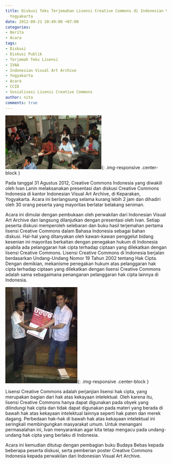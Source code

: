 ```yaml
---
title: Diskusi Teks Terjemahan Lisensi Creative Commons di Indonesian Visual Art Archive,
  Yogyakarta
date: 2012-09-21 20:49:00 +07:00
categories:
- Berita
- Acara
tags:
- Diskusi
- Diskusi Publik
- Terjemah Teks Lisensi
- IVAA
- Indonesian Visual Art Archive
- Yogyakarta
- Acara
- CCID
- Sosialisasi Lisensi Creative Commons
author: nita
comments: true
---
```


![Foto-IVAA-01-300x168.jpg](/uploads/Foto-IVAA-01-300x168.jpg){: .img-responsive .center-block }

Pada tanggal 31 Agustus 2012, Creative Commons Indonesia yang diwakili oleh Ivan Lanin melaksanakan presentasi dan diskusi Creative Commons Indonesia di kantor Indonesian Visual Art Archive, di Keparakan, Yogyakarta. Acara ini berlangsung selama kurang lebih 2 jam dan dihadiri oleh 30 orang peserta yang mayoritas berlatar belakang seniman.

Acara ini dimulai dengan pembukaan oleh perwakilan dari Indonesian Visual Art Archive dan langsung dilanjutkan dengan presentasi oleh Ivan. Setiap peserta diskusi memperoleh selebaran dan buku hasil terjemahan pertama lisensi Creative Commons dalam Bahasa Indonesia sebagai bahan diskusi. Hal-hal yang ditanyakan oleh kawan-kawan penggelut bidang kesenian ini mayoritas berkaitan dengan penegakan hukum di Indonesia apabila ada pelanggaran hak cipta terhadap ciptaan yang dilekatkan dengan lisensi Creative Commons. Lisensi Creative Commons di Indonesia berjalan berdasarkan Undang-Undang Nomor 19 Tahun 2002 tentang Hak Cipta. Dengan demikian, mekanisme penegakan hukum atas pelanggaran hak cipta terhadap ciptaan yang dilekatkan dengan lisensi Creative Commons adalah sama sebagaimana penanganan pelanggaran hak cipta lainnya di Indonesia.

![Agustus-31-2012-Presentasi-Indonesian-Visual-Art-Archive-04-225x300.jpg](/uploads/Agustus-31-2012-Presentasi-Indonesian-Visual-Art-Archive-04-225x300.jpg){: .img-responsive .center-block }

Lisensi Creative Commons adalah perjanjian lisensi hak cipta, yang merupakan bagian dari hak atas kekayaan intelektual. Oleh karena itu, lisensi Creative Commons hanya dapat digunakan pada obyek yang dilindungi hak cipta dan tidak dapat digunakan pada materi yang berada di bawah hak atas kekayaan intelektual lainnya seperti hak paten dan merek dagang. Perbedaan hak-hak di bawah hak atas kekayaan intelektual ini seringkali membingungkan masyarakat umum. Untuk menangani permasalahan ini, Ivan menyarankan agar kita tetap mengacu pada undang-undang hak cipta yang berlaku di Indonesia.

Acara ini kemudian ditutup dengan pembagian buku Budaya Bebas kepada beberapa peserta diskusi, serta pemberian poster Creative Commons Indonesia kepada perwakilan dari Indonesian Visual Art Archive.

